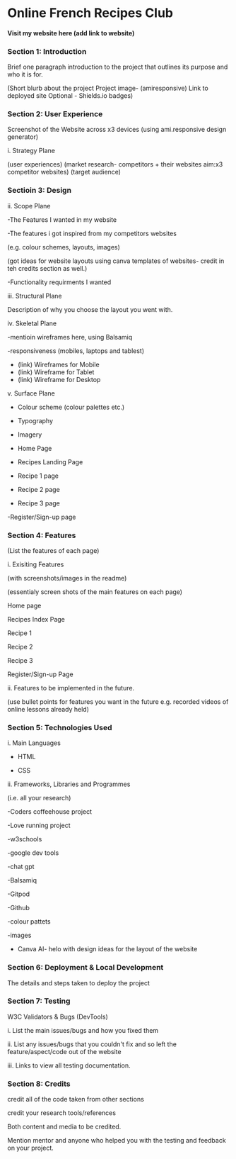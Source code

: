 # Online French Recipes Club

#### Visit my website here (add link to website)


### Section 1: Introduction
Brief one paragraph introduction to the project that outlines its purpose and who it is for.

(Short blurb about the project
Project image- (amiresponsive)
Link to deployed site
Optional - Shields.io badges)

### Section 2: User Experience
Screenshot of the Website across x3 devices
(using ami.responsive design generator)

i. Strategy Plane

(user experiences)
(market research- competitors + their websites aim:x3 competitor websites)
(target audience)

### Sectioin 3: Design

ii. Scope Plane

-The Features I wanted in my website

-The features i got inspired from my competitors websites

(e.g. colour schemes, layouts, images)

(got ideas for website layouts using canva templates of websites- credit in teh credits section as well.)

-Functionality requirments I wanted

iii. Structural Plane

Description of why you choose the layout you went with.

iv. Skeletal Plane

-mentioin wireframes here, using Balsamiq

-responsiveness (mobiles, laptops and tablest)

- (link) Wireframes for Mobile
- (link) Wireframe for Tablet
- (link) Wireframe for Desktop

v. Surface Plane

- Colour scheme (colour palettes etc.)

- Typography

- Imagery

- Home Page

- Recipes Landing Page

- Recipe 1 page

- Recipe 2 page

- Recipe 3 page

-Register/Sign-up page



### Section 4: Features
(List the features of each page)

i. Exisiting Features

(with screenshots/images in the readme)

(essentialy screen shots of the main features on each page)

Home page

Recipes Index Page

Recipe 1

Recipe 2

Recipe 3

Register/Sign-up Page

ii. Features to be implemented in the future.

(use bullet points for features you want in the future e.g. recorded videos of online lessons already held)

### Section 5: Technologies Used

i. Main Languages
- HTML

- CSS

ii. Frameworks, Libraries and Programmes

(i.e. all your research)

-Coders coffeehouse project

-Love running project

-w3schools

-google dev tools

-chat gpt

-Balsamiq

-Gitpod

-Github

-colour pattets

-images

- Canva AI- helo with design ideas for the layout of the website

### Section 6: Deployment & Local Development
The details and steps taken to deploy the project

### Section 7: Testing
W3C Validators & Bugs (DevTools)

i. List the main issues/bugs and how you fixed them

ii. List any issues/bugs that you couldn't fix and so left the feature/aspect/code out of the website

iii. Links to view all testing documentation.

### Section 8: Credits
credit all of the code taken from other sections

credit your research tools/references

Both content and media to be credited.

Mention mentor and anyone who helped you with the testing and feedback on your project.
